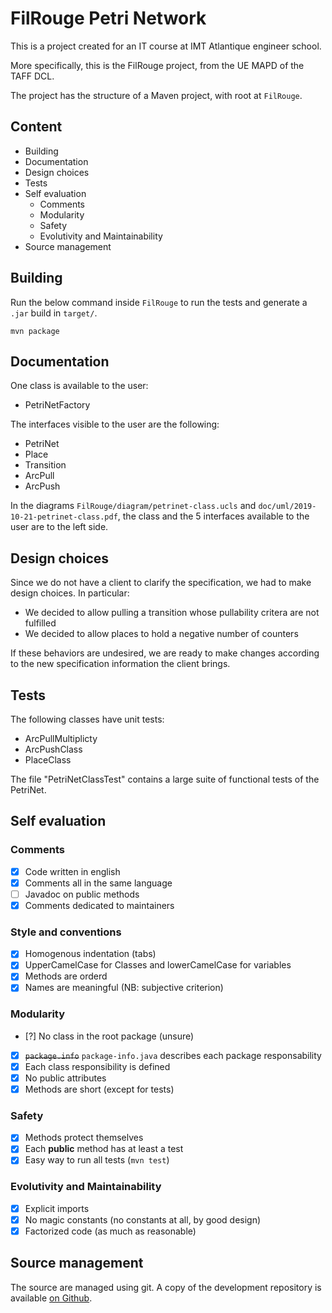 # FilRouge Petri Network

This is a project created for an IT course at IMT Atlantique engineer school.

More specifically, this is the FilRouge project, from the UE MAPD of the TAFF DCL.

The project has the structure of a Maven project, with root at `FilRouge`.

## Content

- Building
- Documentation
- Design choices
- Tests
- Self evaluation
  - Comments
  - Modularity
  - Safety
  - Evolutivity and Maintainability
- Source management

## Building

Run the below command inside `FilRouge` to run the tests and generate a `.jar`
build in `target/`.

```
mvn package
```

## Documentation

One class is available to the user:

- PetriNetFactory

The interfaces visible to the user are the following:

- PetriNet
- Place
- Transition
- ArcPull
- ArcPush

In the diagrams `FilRouge/diagram/petrinet-class.ucls` and
`doc/uml/2019-10-21-petrinet-class.pdf`, the class and the 5 interfaces
available to the user are to the left side.

## Design choices

Since we do not have a client to clarify the specification, we had to make
design choices. In particular:

- We decided to allow pulling a transition whose pullability critera are not
  fulfilled
- We decided to allow places to hold a negative number of counters

If these behaviors are undesired, we are ready to make changes according to the
new specification information the client brings.

## Tests

The following classes have unit tests:

- ArcPullMultiplicty
- ArcPushClass
- PlaceClass

The file "PetriNetClassTest" contains a large suite of functional tests of the
PetriNet.

## Self evaluation

### Comments

- [x] Code written in english
- [x] Comments all in the same language
- [ ] Javadoc on public methods
- [x] Comments dedicated to maintainers

### Style and conventions

- [x] Homogenous indentation (tabs)
- [x] UpperCamelCase for Classes and lowerCamelCase for variables
- [x] Methods are orderd
- [x] Names are meaningful (NB: subjective criterion)

### Modularity

- [?] No class in the root package (unsure)
- [x] ~~`package.info`~~ `package-info.java` describes each package responsability
- [x] Each class responsibility is defined
- [x] No public attributes
- [x] Methods are short (except for tests)

### Safety

- [x] Methods protect themselves
- [x] Each **public** method has at least a test
- [x] Easy way to run all tests (`mvn test`)

### Evolutivity and Maintainability

- [x] Explicit imports
- [x] No magic constants (no constants at all, by good design)
- [x] Factorized code (as much as reasonable)

## Source management

The source are managed using git. A copy of the development repository is available [on Github](https://github.com/mathieucaroff/FilRouge).
